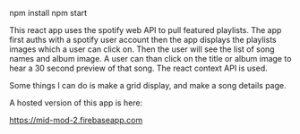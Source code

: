 npm install 
npm start

This react app uses the spotify web API to pull featured playlists. The app first auths with a spotify user account then the app displays the playlists images which a user can click on. Then the user will see the list of song names and album image. A user can than click on the title or album image to hear a 30 second preview of that song. The react context API is used. 

Some things I can do is make a grid display, and make a song details page. 

A hosted version of this app is here:

https://mid-mod-2.firebaseapp.com
